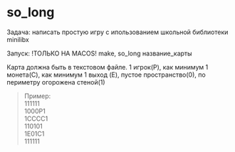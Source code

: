 # so_long
Задача: написать простую игру с ипользованием школьной библиотеки minilibx

Запуск: !ТОЛЬКО НА MACOS! make, so_long название_карты

Карта должна быть в текстовом файле.
1 игрок(P), как минимум 1 монета(C), как минимум 1 выход (E), пустое пространство(0), по периметру огорожена стеной(1)
>Пример:\
111111\
1000P1\
1CCCC1\
110101\
1E01C1\
111111
